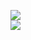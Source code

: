 [![](https://img.shields.io/badge/Made%20With-Github%20Spray-lightgrey.svg?style=for-the-badge&logo=github)](https://github.com/Annihil/github-spray#28282)  
[![](https://i.imgur.com/2DrTn0Z.gif)](https://github.com/Annihil/github-spray)
